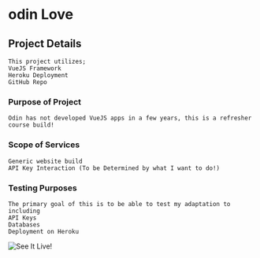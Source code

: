 # odin Love

## Project Details
```
This project utilizes;  
VueJS Framework  
Heroku Deployment  
GitHub Repo  
```

### Purpose of Project
```
Odin has not developed VueJS apps in a few years, this is a refresher course build!
```

### Scope of Services
```
Generic website build  
API Key Interaction (To be Determined by what I want to do!)  
```

### Testing Purposes
```
The primary goal of this is to be able to test my adaptation to including  
API Keys  
Databases  
Deployment on Heroku  
```

![See It Live!](https://www.odin-love.herokuapp.com)
